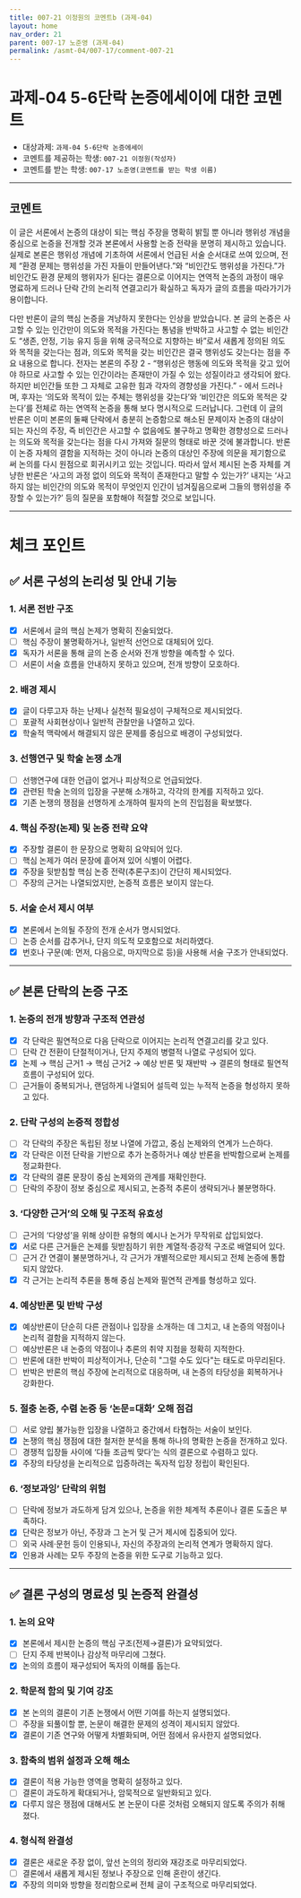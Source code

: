 ```yaml
---
title: 007-21 이정원의 코멘트b (과제-04) 
layout: home
nav_order: 21
parent: 007-17 노준영 (과제-04)
permalink: /asmt-04/007-17/comment-007-21
---
```


# 과제-04 5-6단락 논증에세이에 대한 코멘트

- 대상과제: `과제-04 5-6단락 논증에세이`
- 코멘트를 제공하는 학생: `007-21 이정원(작성자)` 
- 코멘트를 받는 학생: `007-17 노준영(코멘트를 받는 학생 이름)` 

---

## 코멘트

이 글은 서론에서 논증의 대상이 되는 핵심 주장을 명확히 밝힐 뿐 아니라 행위성 개념을 중심으로 논증을 전개할 것과 본론에서 사용할 논증 전략을 분명히 제시하고 있습니다. 실제로 본론은 행위성 개념에 기초하여 서론에서 언급된 서술 순서대로 쓰여 있으며, 전제 “환경 문제는 행위성을 가진 자들이 만들어낸다.”와 “비인간도 행위성을 가진다.”가 비인간도 환경 문제의 행위자가 된다는 결론으로 이어지는 연역적 논증의 과정이 매우 명료하게 드러나 단락 간의 논리적 연결고리가 확실하고 독자가 글의 흐름을 따라가기가 용이합니다.

다만 반론이 글의 핵심 논증을 겨냥하지 못한다는 인상을 받았습니다. 본 글의 논증은 사고할 수 있는 인간만이 의도와 목적을 가진다는 통념을 반박하고 사고할 수 없는 비인간도 “생존, 안정, 기능 유지 등을 위해 궁극적으로 지향하는 바”로서 새롭게 정의된 의도와 목적을 갖는다는 점과, 의도와 목적을 갖는 비인간은 결국 행위성도 갖는다는 점을 주요 내용으로 합니다. 전자는 본론의 주장 2 - “행위성은 행동에 의도와 목적을 갖고 있어야 하므로 사고할 수 있는 인간이라는 존재만이 가질 수 있는 성질이라고 생각되어 왔다. 하지만 비인간들 또한 그 자체로 고유한 힘과 각자의 경향성을 가진다.” - 에서 드러나며, 후자는 ‘의도와 목적이 있는 주체는 행위성을 갖는다’와 ‘비인간은 의도와 목적은 갖는다’를 전체로 하는 연역적 논증을 통해 보다 명시적으로 드러납니다. 그런데 이 글의 반론은 이미 본론의 둘째 단락에서 충분히 논증함으로 해소된 문제이자 논증의 대상이 되는 자신의 주장, 즉 비인간은 사고할 수 없음에도 불구하고 명확한 경향성으로 드러나는 의도와 목적을 갖는다는 점을 다시 가져와 질문의 형태로 바꾼 것에 불과합니다. 반론이 논증 자체의 결함을 지적하는 것이 아니라 논증의 대상인 주장에 의문을 제기함으로써 논의를 다시 원점으로 회귀시키고 있는 것입니다. 따라서 앞서 제시된 논증 자체를 겨냥한 반론은 ‘사고의 과정 없이 의도와 목적이 존재한다고 말할 수 있는가?’ 내지는 ‘사고하지 않는 비인간의 의도와 목적이 무엇인지 인간이 넘겨짚음으로써 그들의 행위성을 주장할 수 있는가?’ 등의 질문을 포함해야 적절할 것으로 보입니다.

---

# 체크 포인트

## ✅ 서론 구성의 논리성 및 안내 기능

### **1. 서론 전반 구조**
- [x] 서론에서 글의 핵심 논제가 명확히 진술되었다.  
- [ ] 핵심 주장이 불명확하거나, 일반적 선언으로 대체되어 있다.  
- [x] 독자가 서론을 통해 글의 논증 순서와 전개 방향을 예측할 수 있다.  
- [ ] 서론이 서술 흐름을 안내하지 못하고 있으며, 전개 방향이 모호하다.

### **2. 배경 제시**
- [x] 글이 다루고자 하는 난제나 실천적 필요성이 구체적으로 제시되었다.  
- [ ] 포괄적 사회현상이나 일반적 관찰만을 나열하고 있다.  
- [x] 학술적 맥락에서 해결되지 않은 문제를 중심으로 배경이 구성되었다.

### **3. 선행연구 및 학술 논쟁 소개**
- [ ] 선행연구에 대한 언급이 없거나 피상적으로 언급되었다.  
- [x] 관련된 학술 논의의 입장을 구분해 소개하고, 각각의 한계를 지적하고 있다.  
- [x] 기존 논쟁의 쟁점을 선명하게 소개하여 필자의 논의 진입점을 확보했다.

### **4. 핵심 주장(논제) 및 논증 전략 요약**
- [x] 주장할 결론이 한 문장으로 명확히 요약되어 있다.  
- [ ] 핵심 논제가 여러 문장에 흩어져 있어 식별이 어렵다.  
- [x] 주장을 뒷받침할 핵심 논증 전략(추론구조)이 간단히 제시되었다.  
- [ ] 주장의 근거는 나열되었지만, 논증적 흐름은 보이지 않는다.

### **5. 서술 순서 제시 여부**
- [x] 본론에서 논의될 주장의 전개 순서가 명시되었다.  
- [ ] 논증 순서를 감추거나, 단지 의도적 모호함으로 처리하였다.  
- [x] 번호나 구문(예: 먼저, 다음으로, 마지막으로 등)을 사용해 서술 구조가 안내되었다.

---

## ✅ 본론 단락의 논증 구조 

### **1. 논증의 전개 방향과 구조적 연관성**
- [x] 각 단락은 필연적으로 다음 단락으로 이어지는 논리적 연결고리를 갖고 있다.  
- [ ] 단락 간 전환이 단절적이거나, 단지 주제의 병렬적 나열로 구성되어 있다.  
- [x] 논제 → 핵심 근거1 → 핵심 근거2 → 예상 반론 및 재반박 → 결론의 형태로 필연적 흐름이 구성되어 있다.  
- [ ] 근거들이 중복되거나, 랜덤하게 나열되어 설득력 있는 누적적 논증을 형성하지 못하고 있다.  

### **2. 단락 구성의 논증적 정합성**
- [ ] 각 단락의 주장은 독립된 정보 나열에 가깝고, 중심 논제와의 연계가 느슨하다.  
- [x] 각 단락은 이전 단락을 기반으로 추가 논증하거나 예상 반론을 반박함으로써 논제를 정교화한다.  
- [x] 각 단락의 결론 문장이 중심 논제와의 관계를 재확인한다.  
- [ ] 단락의 주장이 정보 중심으로 제시되고, 논증적 추론이 생략되거나 불분명하다.

### **3. ‘다양한 근거’의 오해 및 구조적 유효성**
- [ ] 근거의 ‘다양성’을 위해 상이한 유형의 예시나 논거가 무작위로 삽입되었다.  
- [x] 서로 다른 근거들은 논제를 뒷받침하기 위한 계열적·증강적 구조로 배열되어 있다.  
- [ ] 근거 간 연결이 불분명하거나, 각 근거가 개별적으로만 제시되고 전체 논증에 통합되지 않았다.  
- [x] 각 근거는 논리적 추론을 통해 중심 논제와 필연적 관계를 형성하고 있다.

### **4. 예상반론 및 반박 구성**
- [x] 예상반론이 단순히 다른 관점이나 입장을 소개하는 데 그치고, 내 논증의 약점이나 논리적 결함을 지적하지 않는다.  
- [ ] 예상반론은 내 논증의 약점이나 추론의 취약 지점을 정확히 지적한다.  
- [ ] 반론에 대한 반박이 피상적이거나, 단순히 "그럴 수도 있다"는 태도로 마무리된다.  
- [ ] 반박은 반론의 핵심 주장에 논리적으로 대응하며, 내 논증의 타당성을 회복하거나 강화한다.  

### **5. 절충 논증, 수렴 논증 등 ‘논문=대화’ 오해 점검**
- [ ] 서로 양립 불가능한 입장을 나열하고 중간에서 타협하는 서술이 보인다.  
- [x] 논쟁의 핵심 쟁점에 대한 철저한 분석을 통해 하나의 명확한 논증을 전개하고 있다.  
- [ ] 경쟁적 입장들 사이에 ‘다들 조금씩 맞다’는 식의 결론으로 수렴하고 있다.  
- [x] 주장의 타당성을 논리적으로 입증하려는 독자적 입장 정립이 확인된다.  

### **6. ‘정보과잉’ 단락의 위험**
- [ ] 단락에 정보가 과도하게 담겨 있으나, 논증을 위한 체계적 추론이나 결론 도출은 부족하다.  
- [x] 단락은 정보가 아닌, 주장과 그 논거 및 근거 제시에 집중되어 있다.  
- [ ] 외국 사례·문헌 등이 인용되나, 자신의 주장과의 논리적 연계가 명확하지 않다.  
- [x] 인용과 사례는 모두 주장의 논증을 위한 도구로 기능하고 있다.  

---

## ✅ 결론 구성의 명료성 및 논증적 완결성

### **1. 논의 요약**
- [x] 본론에서 제시한 논증의 핵심 구조(전제→결론)가 요약되었다.  
- [ ] 단지 주제 반복이나 감상적 마무리에 그쳤다.  
- [x] 논의의 흐름이 재구성되어 독자의 이해를 돕는다.

### **2. 학문적 함의 및 기여 강조**
- [x] 본 논의의 결론이 기존 논쟁에서 어떤 기여를 하는지 설명되었다.  
- [ ] 주장을 되풀이할 뿐, 논문이 해결한 문제의 성격이 제시되지 않았다.  
- [x] 결론이 기존 연구와 어떻게 차별화되며, 어떤 점에서 유사한지 설명되었다.

### **3. 함축의 범위 설정과 오해 해소**
- [x] 결론이 적용 가능한 영역을 명확히 설정하고 있다.  
- [ ] 결론이 과도하게 확대되거나, 암묵적으로 일반화되고 있다.  
- [x] 다루지 않은 쟁점에 대해서도 본 논문이 다룬 것처럼 오해되지 않도록 주의가 취해졌다.

### **4. 형식적 완결성**
- [x] 결론은 새로운 주장 없이, 앞선 논의의 정리와 재강조로 마무리되었다.  
- [ ] 결론에서 새롭게 제시된 정보나 주장으로 인해 혼란이 생긴다.  
- [x] 주장의 의미와 방향을 정리함으로써 전체 글이 구조적으로 마무리되었다.
